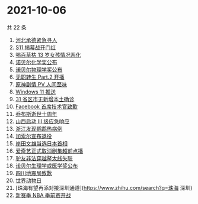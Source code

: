 # 2021-10-06

共 22 条

<!-- BEGIN -->
<!-- 最后更新时间 Wed Oct 06 2021 20:09:48 GMT+0800 (China Standard Time) -->

1. [河北承德紧急寻人](https://www.zhihu.com/search?q=承德密切接触者)
1. [S11 揭幕战开门红](https://www.zhihu.com/search?q=lng)
1. [喝百草枯 13 岁女孩情况恶化](https://www.zhihu.com/search?q=百草枯)
1. [诺贝尔化学奖公布](https://www.zhihu.com/search?q=诺贝尔化学奖)
1. [诺贝尔物理学奖公布](https://www.zhihu.com/search?q=诺贝尔物理学奖)
1. [无职转生 Part.2 开播](https://www.zhihu.com/search?q=无职转生)
1. [原神剧情 PV 人间至味](https://www.zhihu.com/search?q=原神)
1. [Windows 11 推送](https://www.zhihu.com/search?q=Windows11)
1. [31 省区市无新增本土确诊](https://www.zhihu.com/search?q=全国疫情)
1. [Facebook 首席技术官致歉](https://www.zhihu.com/search?q=Facebook)
1. [乔布斯逝世十周年](https://www.zhihu.com/search?q=乔布斯)
1. [山西启动 Ⅲ 级应急响应](https://www.zhihu.com/search?q=山西)
1. [浙江发现鹦鹉热病例](https://www.zhihu.com/search?q=鹦鹉热)
1. [加索尔宣布退役](https://www.zhihu.com/search?q=加索尔)
1. [岸田文雄当选日本首相](https://www.zhihu.com/search?q=岸田文雄)
1. [爱奇艺正式取消剧集超前点播](https://www.zhihu.com/search?q=爱奇艺)
1. [驴友非法穿越鳌太线失联](https://www.zhihu.com/search?q=鳌太线)
1. [诺贝尔生理学或医学奖公布](https://www.zhihu.com/search?q=诺贝尔生理学或医学奖)
1. [四川地震局致歉](https://www.zhihu.com/search?q=四川地震)
1. [世界动物日](https://www.zhihu.com/search?q=世界动物日)
1. [珠海有望再添对接深圳通道](https://www.zhihu.com/search?q=珠海 深圳)
1. [新赛季 NBA 季前赛开战](https://www.zhihu.com/search?q=NBA季前赛)

<!-- END -->
